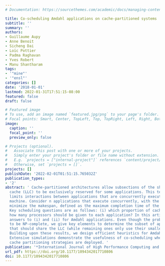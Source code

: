```yaml
---
# Documentation: https://sourcethemes.com/academic/docs/managing-content/

title: Co-scheduling Amdahl applications on cache-partitioned systems
subtitle: ''
summary: ''
authors:
- Guillaume Aupy
- Anne Benoit
- Sicheng Dai
- Loïc Pottier
- Padma Raghavan
- Yves Robert
- Manu Shantharam
tags:
- '"mine"'
- '"ensl"'
categories: []
date: '2018-01-01'
lastmod: 2022-01-31T17:51:15-08:00
featured: false
draft: false

# Featured image
# To use, add an image named `featured.jpg/png` to your page's folder.
# Focal points: Smart, Center, TopLeft, Top, TopRight, Left, Right, BottomLeft, Bottom, BottomRight.
image:
  caption: ''
  focal_point: ''
  preview_only: false

# Projects (optional).
#   Associate this post with one or more of your projects.
#   Simply enter your project's folder or file name without extension.
#   E.g. `projects = ["internal-project"]` references `content/project/deep-learning/index.md`.
#   Otherwise, set `projects = []`.
projects: []
publishDate: '2022-02-01T01:51:15.765032Z'
publication_types:
- '2'
abstract: ' Cache-partitioned architectures allow subsections of the shared last-level
  cache (LLC) to be exclusively reserved for some applications. This technique dramatically
  limits interactions between applications that are concurrently executing on a multicore
  machine. Consider n applications that execute concurrently, with the objective to
  minimize the makespan, defined as the maximum completion time of the n applications.
  Key scheduling questions are as follows: (i) which proportion of cache and (ii)
  how many processors should be given to each application? In this article, we provide
  answers to (i) and (ii) for Amdahl applications. Even though the problem is shown
  to be NP-complete, we give key elements to determine the subset of applications
  that should share the LLC (while remaining ones only use their smaller private cache).
  Building upon these results, we design efficient heuristics for Amdahl applications.
  Extensive simulations demonstrate the usefulness of co-scheduling when our efficient
  cache partitioning strategies are deployed. '
publication: '*International Journal of High Performance Computing and Applications*'
url_pdf: https://doi.org/10.1177/1094342017710806
doi: 10.1177/1094342017710806
---
```

